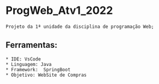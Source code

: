 # ProgWeb_Atv1_2022
    Projeto da 1ª unidade da disciplina de programação Web;

## Ferramentas:
    * IDE: VsCode
    * Linguagem: Java
    * Framework:  SpringBoot
    * Objetivo: WebSite de Compras
    
 
